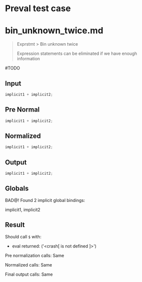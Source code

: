 # Preval test case

# bin_unknown_twice.md

> Exprstmt > Bin unknown twice
>
> Expression statements can be eliminated if we have enough information

#TODO

## Input

`````js filename=intro
implicit1 + implicit2;
`````

## Pre Normal

`````js filename=intro
implicit1 + implicit2;
`````

## Normalized

`````js filename=intro
implicit1 + implicit2;
`````

## Output

`````js filename=intro
implicit1 + implicit2;
`````

## Globals

BAD@! Found 2 implicit global bindings:

implicit1, implicit2

## Result

Should call `$` with:
 - eval returned: ('<crash[ <ref> is not defined ]>')

Pre normalization calls: Same

Normalized calls: Same

Final output calls: Same

